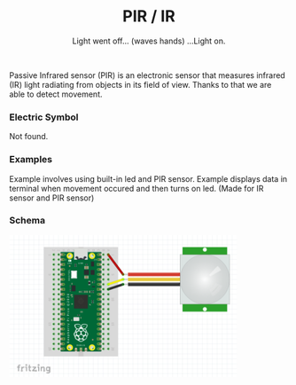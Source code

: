 <div align="center">
  <h1> PIR / IR </h1>
  <p> Light went off... (waves hands) ...Light on.</p>
</div>  
<br/>

Passive Infrared sensor (PIR) is an electronic sensor that measures infrared (IR) light radiating from objects in its field of view. 
Thanks to that we are able to detect movement.

### Electric Symbol

Not found.

### Examples

Example involves using built-in led and PIR sensor.
Example displays data in terminal when movement occured and then turns on led.
(Made for IR sensor and PIR sensor)

### Schema
<img src="https://github.com/psp515/MicroPico/blob/main/images/pir/pir_schema.png" alt="symbol" height=256/>
